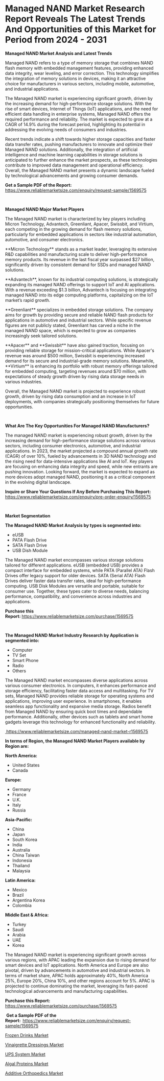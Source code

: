 <p><h1>Managed NAND Market Research Report Reveals The Latest Trends And Opportunities of this Market for Period from 2024 - 2031</h1></p><p><strong>Managed NAND Market Analysis and Latest Trends</strong></p>
<p><p>Managed NAND refers to a type of memory storage that combines NAND flash memory with embedded management features, providing enhanced data integrity, wear leveling, and error correction. This technology simplifies the integration of memory solutions in devices, making it an attractive choice for manufacturers in various sectors, including mobile, automotive, and industrial applications.</p><p>The Managed NAND market is experiencing significant growth, driven by the increasing demand for high-performance storage solutions. With the rise of smart devices, Internet of Things (IoT) applications, and the need for efficient data handling in enterprise systems, Managed NAND offers the required performance and reliability. The market is expected to grow at a CAGR of 14.9% during the forecast period, highlighting its potential in addressing the evolving needs of consumers and industries.</p><p>Recent trends indicate a shift towards higher storage capacities and faster data transfer rates, pushing manufacturers to innovate and optimize their Managed NAND solutions. Additionally, the integration of artificial intelligence and machine learning capabilities in storage solutions is anticipated to further enhance the market prospects, as these technologies contribute to improved data management and operational efficiency. Overall, the Managed NAND market presents a dynamic landscape fueled by technological advancements and growing consumer demands.</p></p>
<p><strong>Get a Sample PDF of the Report:&nbsp;</strong> <a href="https://www.reliablemarketsize.com/enquiry/request-sample/1569575?utm_campaign=1564&utm_medium=2&utm_source=Github&utm_content=ia&utm_term=19102024&utm_id=managed-nand">https://www.reliablemarketsize.com/enquiry/request-sample/1569575</a></p>
<p>&nbsp;</p>
<p><strong>Managed NAND Major Market Players</strong></p>
<p><p>The Managed NAND market is characterized by key players including Micron Technology, Advantech, Greenliant, Apacer, Swissbit, and Virtium, each competing in the growing demand for flash memory solutions, particularly for embedded applications in sectors like industrial automation, automotive, and consumer electronics.</p><p>**Micron Technology** stands as a market leader, leveraging its extensive R&D capabilities and manufacturing scale to deliver high-performance memory products. Its revenue in the last fiscal year surpassed $27 billion, significantly driven by consistent demand for SSDs and managed NAND solutions. </p><p>**Advantech**, known for its industrial computing solutions, is strategically expanding its managed NAND offerings to support IoT and AI applications. With a revenue exceeding $1.3 billion, Advantech is focusing on integrating managed NAND into its edge computing platforms, capitalizing on the IoT market’s rapid growth.</p><p>**Greenliant** specializes in embedded storage solutions. The company aims for growth by providing secure and reliable NAND flash products for applications in automotive and industrial sectors. While specific revenue figures are not publicly stated, Greenliant has carved a niche in the managed NAND space, which is expected to grow as companies increasingly seek tailored solutions.</p><p>**Apacer** and **Swissbit** have also gained traction, focusing on providing reliable storage for mission-critical applications. While Apacer's revenue was around $500 million, Swissbit is experiencing increased demand for its secure and industrial-grade memory solutions. Meanwhile, **Virtium** is enhancing its portfolio with robust memory offerings tailored for embedded computing, targeting revenues around $70 million, with expectations of steady growth driven by rising data storage needs in various industries.</p><p>Overall, the Managed NAND market is projected to experience robust growth, driven by rising data consumption and an increase in IoT deployments, with companies strategically positioning themselves for future opportunities.</p></p>
<p>&nbsp;</p>
<p><strong>What Are The Key Opportunities For Managed NAND Manufacturers?</strong></p>
<p><p>The managed NAND market is experiencing robust growth, driven by the increasing demand for high-performance storage solutions across various sectors, including consumer electronics, automotive, and industrial applications. In 2023, the market projected a compound annual growth rate (CAGR) of over 10%, fueled by advancements in 3D NAND technology and the rising need for data-intensive applications like AI and IoT. Key players are focusing on enhancing data integrity and speed, while new entrants are pushing innovation. Looking forward, the market is expected to expand as more devices adopt managed NAND, positioning it as a critical component in the evolving digital landscape.</p></p>
<p><strong>Inquire or Share Your Questions If Any Before Purchasing This Report:</strong> <a href="https://www.reliablemarketsize.com/enquiry/pre-order-enquiry/1569575?utm_campaign=1564&utm_medium=2&utm_source=Github&utm_content=ia&utm_term=19102024&utm_id=managed-nand">https://www.reliablemarketsize.com/enquiry/pre-order-enquiry/1569575</a></p>
<p>&nbsp;</p>
<p><strong>Market Segmentation</strong></p>
<p><strong>The Managed NAND Market Analysis by types is segmented into:</strong></p>
<p><ul><li>eUSB</li><li>PATA Flash Drive</li><li>SATA Flash Drive</li><li>USB Dish Module</li></ul></p>
<p><p>The Managed NAND market encompasses various storage solutions tailored for different applications. eUSB (embedded USB) provides a compact interface for embedded systems, while PATA (Parallel ATA) Flash Drives offer legacy support for older devices. SATA (Serial ATA) Flash Drives deliver faster data transfer rates, ideal for high-performance computing. USB Disk Modules are versatile and portable, suitable for consumer use. Together, these types cater to diverse needs, balancing performance, compatibility, and convenience across industries and applications.</p></p>
<p><strong>Purchase this Report:&nbsp;</strong><a href="https://www.reliablemarketsize.com/purchase/1569575?utm_campaign=1564&utm_medium=2&utm_source=Github&utm_content=ia&utm_term=19102024&utm_id=managed-nand">https://www.reliablemarketsize.com/purchase/1569575</a></p>
<p>&nbsp;</p>
<p><strong>The Managed NAND Market Industry Research by Application is segmented into:</strong></p>
<p><ul><li>Computer</li><li>TV Set</li><li>Smart Phone</li><li>Radio</li><li>Others</li></ul></p>
<p><p>The Managed NAND market encompasses diverse applications across various consumer electronics. In computers, it enhances performance and storage efficiency, facilitating faster data access and multitasking. For TV sets, Managed NAND provides reliable storage for operating systems and applications, improving user experience. In smartphones, it enables seamless app functionality and expansive media storage. Radios benefit from Managed NAND by ensuring quick boot times and dependable performance. Additionally, other devices such as tablets and smart home gadgets leverage this technology for enhanced functionality and reliability.</p></p>
<p><a href="https://www.reliablemarketsize.com/managed-nand-market-r1569575?utm_campaign=1564&utm_medium=2&utm_source=Github&utm_content=ia&utm_term=19102024&utm_id=managed-nand">&nbsp;https://www.reliablemarketsize.com/managed-nand-market-r1569575</a></p>
<p><strong>In terms of Region, the Managed NAND Market Players available by Region are:</strong></p>
<p>
    <p> <strong> North America: </strong>
        <ul>
            <li>United States</li>
            <li>Canada</li>
        </ul>
        </p> 
    <p> <strong> Europe: </strong>
        <ul>
            <li>Germany</li>
            <li>France</li>
            <li>U.K.</li>
            <li>Italy</li>
            <li>Russia</li>
        </ul>
        </p> 
    <p> <strong> Asia-Pacific: </strong>
        <ul>
            <li>China</li>
            <li>Japan</li>
            <li>South Korea</li>
            <li>India</li>
            <li>Australia</li>
            <li>China Taiwan</li>
            <li>Indonesia</li>
            <li>Thailand</li>
            <li>Malaysia</li>
        </ul>
        </p> 
    <p> <strong> Latin America: </strong>
        <ul>
            <li>Mexico</li>
            <li>Brazil</li>
            <li>Argentina Korea</li>
            <li>Colombia</li>
        </ul>
        </p> 
    <p> <strong> Middle East & Africa: </strong>
        <ul>
            <li>Turkey</li>
            <li>Saudi</li>
            <li>Arabia</li>
            <li>UAE</li>
            <li>Korea</li>
        </ul>
    </p>
    </p>
<p><p>The Managed NAND market is experiencing significant growth across various regions, with APAC leading the expansion due to rising demand for smart devices and IoT applications. North America and Europe are also pivotal, driven by advancements in automotive and industrial sectors. In terms of market share, APAC holds approximately 40%, North America 25%, Europe 20%, China 10%, and other regions account for 5%. APAC is projected to continue dominating the market, leveraging its fast-paced technological advancements and manufacturing capabilities.</p></p>
<p><strong>Purchase this Report: </strong><a href="https://www.reliablemarketsize.com/purchase/1569575?utm_campaign=1564&utm_medium=2&utm_source=Github&utm_content=ia&utm_term=19102024&utm_id=managed-nand">https://www.reliablemarketsize.com/purchase/1569575</a></p>
<p>&nbsp;<strong>Get a Sample PDF of the Report:&nbsp;&nbsp;</strong><a href="https://www.reliablemarketsize.com/enquiry/request-sample/1569575?utm_campaign=1564&utm_medium=2&utm_source=Github&utm_content=ia&utm_term=19102024&utm_id=managed-nand">https://www.reliablemarketsize.com/enquiry/request-sample/1569575</a></p>
<p><strong></strong></p>
<p><p><a href="https://www.linkedin.com/pulse/frozen-drinks-market-size-share-analysis-growth-trends-forecasts-iwaxc?utm_campaign=1564&utm_medium=2&utm_source=Github&utm_content=ia&utm_term=19102024&utm_id=managed-nand">Frozen Drinks Market</a></p><p><a href="https://www.linkedin.com/pulse/global-vinaigrette-dressings-market-focus-application-end-use-8zcpc?utm_campaign=1564&utm_medium=2&utm_source=Github&utm_content=ia&utm_term=19102024&utm_id=managed-nand">Vinaigrette Dressings Market</a></p><p><a href="https://www.linkedin.com/pulse/emerging-opportunities-challenges-global-ups-system-market-2024-rl3yc?utm_campaign=1564&utm_medium=2&utm_source=Github&utm_content=ia&utm_term=19102024&utm_id=managed-nand">UPS System Market</a></p><p><a href="https://www.linkedin.com/pulse/global-algal-proteins-industry-analysis-share-growth-trends-b1yyc?utm_campaign=1564&utm_medium=2&utm_source=Github&utm_content=ia&utm_term=19102024&utm_id=managed-nand">Algal Proteins Market</a></p><p><a href="https://github.com/abbislposival/Market-Research-Report-List-1/blob/main/additive-orthopedics-market.md?utm_campaign=1564&utm_medium=2&utm_source=Github&utm_content=ia&utm_term=19102024&utm_id=managed-nand">Additive Orthopedics Market</a></p></p>